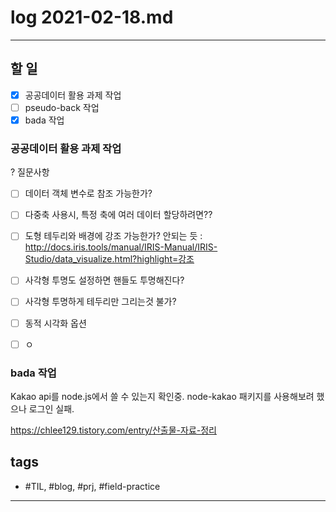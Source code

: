 # log 2021-02-18.md

--------------------------

## 할 일

- [x] 공공데이터 활용 과제 작업
- [ ] pseudo-back 작업
- [x] bada 작업

### 공공데이터 활용 과제 작업

? 질문사항
- [ ] 데이터 객체 변수로 참조 가능한가?
- [ ] 다중축 사용시, 특정 축에 여러 데이터 할당하려면??
- [ ] 도형 테두리와 배경에 강조 가능한가? 안되는 듯 : http://docs.iris.tools/manual/IRIS-Manual/IRIS-Studio/data_visualize.html?highlight=강조 
- [ ] 사각형 투명도 설정하면 핸들도 투명해진다?
- [ ] 사각형 투명하게 테두리만 그리는것 불가?
- [ ] 동적 시각화 옵션
- [ ] ㅇ


### bada 작업

Kakao api를 node.js에서 쓸 수 있는지 확인중.
node-kakao 패키지를 사용해보려 했으나 로그인 실패.


https://chlee129.tistory.com/entry/산출물-자료-정리

## tags
- \#TIL, \#blog, \#prj, \#field-practice

--------------------------

